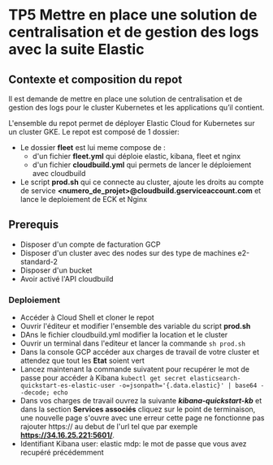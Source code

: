 # TP5 Mettre en place une solution de centralisation et de gestion des logs avec la suite Elastic

## Contexte et composition du repot

Il est demande de mettre en place une solution de centralisation et de gestion des logs pour le cluster Kubernetes et les applications qu’il contient.

L'ensemble du repot permet de déployer Elastic Cloud for Kubernetes sur un cluster GKE.
Le repot est composé de 1 dossier:

- Le dossier **fleet** est lui meme compose de :
  - d'un fichier **fleet.yml** qui déploie elastic, kibana, fleet et nginx
  - d'un fichier **cloudbuild.yml** qui permets de lancer le déploiement avec cloudbuild
- Le script **prod.sh** qui ce connecte au cluster, ajoute les droits au compte de service **<numero_de_projet>@cloudbuild.gserviceaccount.com** et lance le deploiement de ECK et Nginx

## Prerequis

- Disposer d'un compte de facturation GCP
- Disposer d'un cluster avec des nodes sur des type de machines e2-standard-2
- Disposer d'un bucket
- Avoir activé l'API cloudbuild



### Deploiement

  - Accéder à Cloud Shell et cloner le repot
  - Ouvrir l'éditeur et modifier l'ensemble des variable du script **prod.sh**
  - DAns le fichier cloudbuild.yml modifier la location et le cluster
  - Ouvrir un terminal dans l'editeur et lancer la commande 
      ```sh prod.sh```
  - Dans la console GCP accéder aux charges de travail de votre cluster et attendez que tout les **Etat** soient vert
  - Lancez maintenant la commande suivatent pour recupérer le mot de passe pour accéder à Kibana
      ```kubectl get secret elasticsearch-quickstart-es-elastic-user -o=jsonpath='{.data.elastic}' | base64 --decode; echo```
  - Dans vos charges de travail ouvrez la suivante ***kibana-quickstart-kb*** et dans la section **Services associés** cliquez sur le point de terminaison, 
     une nouvelle page s'ouvre avec une erreur cette page ne fonctionne pas rajouter https:// au debut de l'url tel que par exemple **https://34.16.25.221:5601/**.
  - Identifiant Kibana
      user: elastic
      mdp: le mot de passe que vous avez recupéré précédemment
